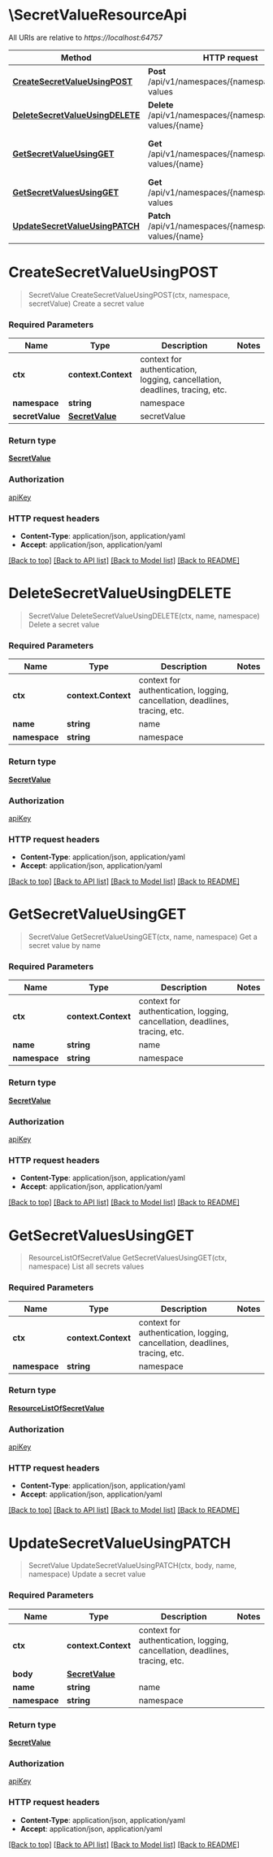 # \SecretValueResourceApi

All URIs are relative to *https://localhost:64757*

Method | HTTP request | Description
------------- | ------------- | -------------
[**CreateSecretValueUsingPOST**](SecretValueResourceApi.md#CreateSecretValueUsingPOST) | **Post** /api/v1/namespaces/{namespace}/secret-values | Create a secret value
[**DeleteSecretValueUsingDELETE**](SecretValueResourceApi.md#DeleteSecretValueUsingDELETE) | **Delete** /api/v1/namespaces/{namespace}/secret-values/{name} | Delete a secret value
[**GetSecretValueUsingGET**](SecretValueResourceApi.md#GetSecretValueUsingGET) | **Get** /api/v1/namespaces/{namespace}/secret-values/{name} | Get a secret value by name
[**GetSecretValuesUsingGET**](SecretValueResourceApi.md#GetSecretValuesUsingGET) | **Get** /api/v1/namespaces/{namespace}/secret-values | List all secrets values
[**UpdateSecretValueUsingPATCH**](SecretValueResourceApi.md#UpdateSecretValueUsingPATCH) | **Patch** /api/v1/namespaces/{namespace}/secret-values/{name} | Update a secret value


# **CreateSecretValueUsingPOST**
> SecretValue CreateSecretValueUsingPOST(ctx, namespace, secretValue)
Create a secret value

### Required Parameters

Name | Type | Description  | Notes
------------- | ------------- | ------------- | -------------
 **ctx** | **context.Context** | context for authentication, logging, cancellation, deadlines, tracing, etc.
  **namespace** | **string**| namespace | 
  **secretValue** | [**SecretValue**](SecretValue.md)| secretValue | 

### Return type

[**SecretValue**](SecretValue.md)

### Authorization

[apiKey](../README.md#apiKey)

### HTTP request headers

 - **Content-Type**: application/json, application/yaml
 - **Accept**: application/json, application/yaml

[[Back to top]](#) [[Back to API list]](../README.md#documentation-for-api-endpoints) [[Back to Model list]](../README.md#documentation-for-models) [[Back to README]](../README.md)

# **DeleteSecretValueUsingDELETE**
> SecretValue DeleteSecretValueUsingDELETE(ctx, name, namespace)
Delete a secret value

### Required Parameters

Name | Type | Description  | Notes
------------- | ------------- | ------------- | -------------
 **ctx** | **context.Context** | context for authentication, logging, cancellation, deadlines, tracing, etc.
  **name** | **string**| name | 
  **namespace** | **string**| namespace | 

### Return type

[**SecretValue**](SecretValue.md)

### Authorization

[apiKey](../README.md#apiKey)

### HTTP request headers

 - **Content-Type**: application/json, application/yaml
 - **Accept**: application/json, application/yaml

[[Back to top]](#) [[Back to API list]](../README.md#documentation-for-api-endpoints) [[Back to Model list]](../README.md#documentation-for-models) [[Back to README]](../README.md)

# **GetSecretValueUsingGET**
> SecretValue GetSecretValueUsingGET(ctx, name, namespace)
Get a secret value by name

### Required Parameters

Name | Type | Description  | Notes
------------- | ------------- | ------------- | -------------
 **ctx** | **context.Context** | context for authentication, logging, cancellation, deadlines, tracing, etc.
  **name** | **string**| name | 
  **namespace** | **string**| namespace | 

### Return type

[**SecretValue**](SecretValue.md)

### Authorization

[apiKey](../README.md#apiKey)

### HTTP request headers

 - **Content-Type**: application/json, application/yaml
 - **Accept**: application/json, application/yaml

[[Back to top]](#) [[Back to API list]](../README.md#documentation-for-api-endpoints) [[Back to Model list]](../README.md#documentation-for-models) [[Back to README]](../README.md)

# **GetSecretValuesUsingGET**
> ResourceListOfSecretValue GetSecretValuesUsingGET(ctx, namespace)
List all secrets values

### Required Parameters

Name | Type | Description  | Notes
------------- | ------------- | ------------- | -------------
 **ctx** | **context.Context** | context for authentication, logging, cancellation, deadlines, tracing, etc.
  **namespace** | **string**| namespace | 

### Return type

[**ResourceListOfSecretValue**](ResourceListOfSecretValue.md)

### Authorization

[apiKey](../README.md#apiKey)

### HTTP request headers

 - **Content-Type**: application/json, application/yaml
 - **Accept**: application/json, application/yaml

[[Back to top]](#) [[Back to API list]](../README.md#documentation-for-api-endpoints) [[Back to Model list]](../README.md#documentation-for-models) [[Back to README]](../README.md)

# **UpdateSecretValueUsingPATCH**
> SecretValue UpdateSecretValueUsingPATCH(ctx, body, name, namespace)
Update a secret value

### Required Parameters

Name | Type | Description  | Notes
------------- | ------------- | ------------- | -------------
 **ctx** | **context.Context** | context for authentication, logging, cancellation, deadlines, tracing, etc.
  **body** | [**SecretValue**](SecretValue.md)|  | 
  **name** | **string**| name | 
  **namespace** | **string**| namespace | 

### Return type

[**SecretValue**](SecretValue.md)

### Authorization

[apiKey](../README.md#apiKey)

### HTTP request headers

 - **Content-Type**: application/json, application/yaml
 - **Accept**: application/json, application/yaml

[[Back to top]](#) [[Back to API list]](../README.md#documentation-for-api-endpoints) [[Back to Model list]](../README.md#documentation-for-models) [[Back to README]](../README.md)

